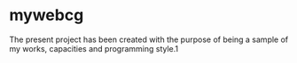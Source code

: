 # mywebcg

The present project has been created with the purpose of being a sample of my works, capacities and programming style.1